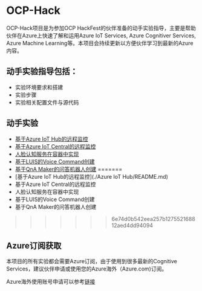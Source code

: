 # OCP-Hack
OCP-Hack项目是为参加OCP HackFest的伙伴准备的动手实验指导，主要是帮助伙伴在Azure上快速了解和运用Azure IoT Services, Azure Cognitiver Services, Azure Machine Learning等。本项目会持续更新以方便伙伴学习到最新的Azure内容。

## 动手实验指导包括：
* 实验环境要求和搭建
* 实验步骤
* 实验相关配置文件与源代码

## 动手实验
- [基于Azure IoT Hub的远程监控](./Azure_IoT_Hub/README.md)
- [基于Azure IoT Central的远程监控](./Azure_IoT_Central/README.md)
- [人脸认知服务在容器中实现](./Cognitive_Service_on_Container/README.md)
- [基于LUIS的Voice Command创建](./Azure_LUIS/README.md)
- [基于QnA Maker的问答机器人创建](./Azure_QnAMaker/README.md)
=======
- [基于Azure IoT Hub的远程监控](./Azure IoT Hub/README.md)
- 基于Azure IoT Central的远程监控
- 人脸认知服务在容器中实现
- 基于LUIS的Voice Command创建
- 基于QnA Maker的问答机器人创建
>>>>>>> 6e74d0b542eea257b127552168812aed4dd94094

## Azure订阅获取
本项目的所有实验都会需要Azure订阅，由于使用到很多最新的Cognitive Services，建议伙伴申请或使用您的Azure海外（Azure.com)订阅。

Azure海外使用账号申请可以参考[链接](http://www.cnblogs.com/meowmeow/p/7773226.html?from=groupmessage&isappinstalled=0)
